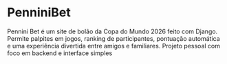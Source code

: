 # PenniniBet
Pennini Bet é um site de bolão da Copa do Mundo 2026 feito com Django. Permite palpites em jogos, ranking de participantes, pontuação automática e uma experiência divertida entre amigos e familiares. Projeto pessoal com foco em backend e interface simples
